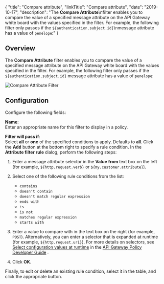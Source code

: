 {
"title": "Compare attribute",
"linkTitle": "Compare attribute",
"date": "2019-10-17",
"description": "The **Compare Attribute**\\nfilter enables you to compare the value of a specified message attribute on the API Gateway white board with the values specified in the filter. For example, the following filter only passes if the `${authentication.subject.id}`\\nmessage attribute has a value of `penelope`:"
}
﻿
<div id="p_attributes_compare_overview">

Overview
--------

<div id="p_attributes_compare_overview">

The **Compare Attribute**
filter enables you to compare the value of a specified message attribute on the API Gateway white board with the values specified in the filter. For example, the following filter only passes if the `${authentication.subject.id}`
message attribute has a value of `penelope`:

![Compare Attribute Filter](/Images/docbook/images/attr/compare_attributes.png)

</div>

<div id="p_attributes_compare_conf">

Configuration
-------------

Configure the following fields:

**Name**:\
Enter an appropriate name for this filter to display in a policy.

**Filter will pass if**:\
Select **all**
or **one**
of the specified conditions to apply. Defaults to **all**. Click the **Add**
button at the bottom right to specify a rule condition. In the **Attribute filter rule**
dialog, perform the following steps:

1.  Enter a message attribute selector in the **Value from**
    text box on the left (for example, `${http.request.verb}`
    or `${my.customer.attribute}`).
2.  Select one of the following rule conditions from the list:
    -   `contains`
    -   `doesn't contain`
    -   `doesn't match regular expression`
    -   `ends with`
    -   `is`
    -   `is not`
    -   `matches regular expression`
    -   `starts with`

    >
3.  Enter a value to compare with in the text box on the right (for example, `POST`). Alternatively, you can enter a selector that is expanded at runtime (for example, `${http.request.uri}`). For more details on selectors, see
    [Select configuration values at runtime](/csh?context=630&product=prod-api-gateway-77)
    in the
    [API Gateway Policy Developer Guide](/bundle/APIGateway_77_PolicyDevGuide_allOS_en_HTML5/)
    .
4.  Click **OK**.

Finally, to edit or delete an existing rule condition, select it in the table, and click the appropriate button.

</div>

</div>

<div id="p_attributes_compare_conf">

</div>
